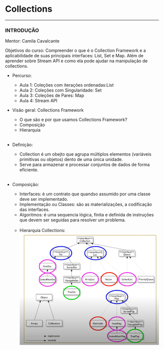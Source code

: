 # Collections
___

### INTRODUÇÃO

Mentor: Camila Cavalcante

Objetivos do curso: Compreender o que é o Collection Framework e a aplicabilidade de suas principais interfaces:
List, Set e Map. Além de aprender sobre Stream API e como ela pode ajudar na manipulação de collections. 

* Percurso:
    * Aula 1: Coleções com iterações ordenadas:List
    * Aula 2: Coleções com Singularidade: Set
    * Aula 3: Coleções de Pares: Map
    * Aula 4: Stream API

* Visão geral: Collections Framework
  * O que são e por que usamos Collections Framework?
  *  Composição
  * Hierarquia
  <br><br>
* Definição:
  * Collection é um obejto que agrupa múltiplos elementos (variáveis primitivas ou objetos) dento de uma única unidade.
  * Serve para armazenar e processar conjuntos de dados de forma eficiente.
    <br><br>
* Composição:
  * Interfaces: è um contrato que quandso assumido por uma classe deve ser implementado. 
  * Implementação ou Classes: são as materializações, a codificação das interfaces. 
  * Algoritmos: é uma sequencia lógica, finita e definida de instruções que devem ser seguidas para resolver um problema. 
<br><br>
  * Hierarquia Collections:
![img_2.png](img_2.png)
  


  